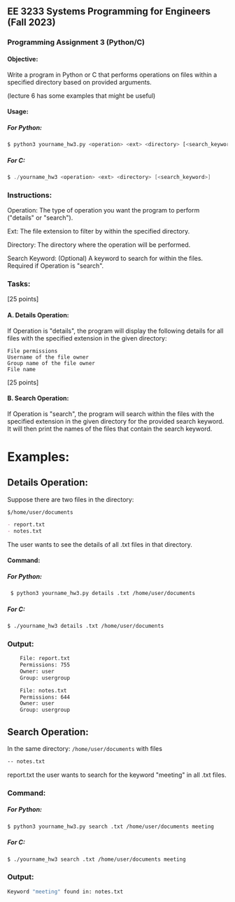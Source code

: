 ## EE 3233 Systems Programming for Engineers (Fall 2023)

### Programming Assignment 3 (Python/C)

#### Objective:
Write a program in Python or C that performs operations on files within a specified directory based on provided arguments.

(lecture 6 has some examples that might be useful)

#### Usage:

##### For Python:
```Python
$ python3 yourname_hw3.py <operation> <ext> <directory> [<search_keyword>]
```

##### For C:
```C
$ ./yourname_hw3 <operation> <ext> <directory> [<search_keyword>]
```

### Instructions:

Operation: The type of operation you want the program to perform ("details" or "search").

Ext: The file extension to filter by within the specified directory.

Directory: The directory where the operation will be performed.

Search Keyword: (Optional) A keyword to search for within the files. Required if Operation is "search".

### Tasks:

[25 points] 

#### A. Details Operation:
If Operation is "details", the program will display the following details for all files with the specified extension in the given directory:

```
File permissions
Username of the file owner
Group name of the file owner
File name
```

[25 points]

#### B. Search Operation:
If Operation is "search", the program will search within the files with the specified extension in the given directory for the provided search keyword. It will then print the names of the files that contain the search keyword.

# Examples:

## Details Operation:

Suppose there are two files in the directory:

```$/home/user/documents```

```md
- report.txt
- notes.txt
```
The user wants to see the details of all .txt files
in that directory.


#### Command:

##### For Python:
```Bash
 $ python3 yourname_hw3.py details .txt /home/user/documents
```
##### For C:
```Bash
$ ./yourname_hw3 details .txt /home/user/documents
```

### Output:

```Bash
    File: report.txt
    Permissions: 755
    Owner: user
    Group: usergroup

    File: notes.txt
    Permissions: 644
    Owner: user
    Group: usergroup
```

## Search Operation:
In the same directory:
```/home/user/documents``` with files 
```md
-- notes.txt
```
 report.txt 
the user wants to search for the keyword "meeting" in all .txt files.

### Command:
##### For Python: 
```Bash
$ python3 yourname_hw3.py search .txt /home/user/documents meeting
```

##### For C: 
```Bash
$ ./yourname_hw3 search .txt /home/user/documents meeting
```

### Output: 
```Bash
Keyword "meeting" found in: notes.txt
```